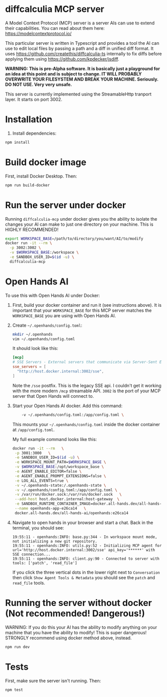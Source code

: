 # diffcalculia MCP server

A Model Context Protocol (MCP) server is a server AIs can use to extend their capabilities.
You can read about them here: https://modelcontextprotocol.io/

This particular server is written in Typescript and provides a tool the AI can use to edit
local files by passing a path and a diff in unified diff format. It uses https://github.com/createthis/diffcalculia-ts
internally to fix diffs before applying them using https://github.com/kpdecker/jsdiff.

**WARNING: This is pre-Alpha software. It is basically just a playground for an idea at this
point and is subject to change. IT WILL PROBABLY OVERWRITE YOUR FILESYSTEM AND BREAK YOUR
MACHINE. Seriously. DO NOT USE. Very very unsafe.**

This server is currently implemented using the StreamableHttp tranport layer. It starts on port 3002.


# Installation

1. Install dependencies:
```bash
npm install
```

# Build docker image

First, install Docker Desktop. Then:

```bash
npm run build-docker
```

# Run the server under docker

Running `diffcalculia-mcp` under docker gives you the ability to isolate the changes 
your AI can make to just one directory on your machine. This is HIGHLY RECOMMENDED!

```bash
export WORKSPACE_BASE=/path/to/directory/you/want/AI/to/modify
docker run -it --rm \
  -p 3002:3002 \
  -v $WORKSPACE_BASE:/workspace \
  -e SANDBOX_USER_ID=$(id -u) \
  diffcalculia-mcp
```


# Open Hands AI

To use this with Open Hands AI under Docker:

1. First, build your docker container and run it (see instructions above). It is important that your
   `WORKSPACE_BASE` for this MCP server matches the `WORKSPACE_BASE` you are using with Open Hands AI.
2. Create `~/.openhands/config.toml`:

   ```bash
   mkdir ~/.openhands
   vim ~/.openhands/config.toml
   ```

   It should look like this:

   ```toml
   [mcp]
   # SSE Servers - External servers that communicate via Server-Sent Events
   sse_servers = [
     "http://host.docker.internal:3002/sse",
   ]
   ```

   Note the `/sse` postfix. This is the legacy SSE api. I couldn't get it working with the more modern
   `/mcp` streamable API. `3002` is the port of your MCP server that Open Hands will connect to.

2. Start your Open Hands AI docker. Add this command:

   ```bash
       -v ~/.openhands/config.toml:/app/config.toml \
   ```

   This mounts your `~/.openhands/config.toml` inside the docker container at `/app/config.toml`.

   My full example command looks like this:

   ```bash
   docker run -it --rm   \
    -p 3001:3000   \
    -e SANDBOX_USER_ID=$(id -u) \
    -e WORKSPACE_MOUNT_PATH=$WORKSPACE_BASE \
    -v $WORKSPACE_BASE:/opt/workspace_base \
    -e AGENT_ENABLE_EDITOR=false \
    -e AGENT_ENABLE_PROMPT_EXTENSIONS=false \
    -e LOG_ALL_EVENTS=true \
    -v ~/.openhands-state:/.openhands-state \
    -v ~/.openhands/config.toml:/app/config.toml \
    -v /var/run/docker.sock:/var/run/docker.sock   \
    --add-host host.docker.internal:host-gateway  \
    -e SANDBOX_RUNTIME_CONTAINER_IMAGE=docker.all-hands.dev/all-hands-ai/runtime:e26ca14-nikolaik   \
    --name openhands-app-e26ca14   \
    docker.all-hands.dev/all-hands-ai/openhands:e26ca14
   ```
3. Navigate to open hands in your browser and start a chat. Back in the terminal, you should see:

   ```
   19:55:11 - openhands:INFO: base.py:344 - In workspace mount mode, not initializing a new git repository.
   19:55:11 - openhands:INFO: utils.py:52 - Initializing MCP agent for url='http://host.docker.internal:3002/sse' api_key='******' with SSE connection...
   19:55:11 - openhands:INFO: client.py:90 - Connected to server with tools: ['patch', 'read_file']
   ```

   If you click the three vertical dots in the lower right next to `Conversation` then click `Show Agent Tools & Metadata`
   you should see the `patch` and `read_file` tools.


# Running the server without docker (Not recommended! Dangerous!)

WARNING: If you do this your AI has the ability to modify anything on your machine that
you have the ability to modify! This is super dangerous! STRONGLY recommend using docker 
method above, instead.

```bash
npm run dev
```

# Tests

First, make sure the server isn't running. Then:

```bash
npm test
```
